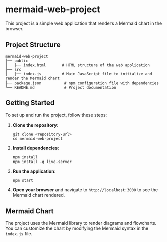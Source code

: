 # mermaid-web-project

This project is a simple web application that renders a Mermaid chart in the browser.

## Project Structure

```
mermaid-web-project
├── public
│   ├── index.html       # HTML structure of the web application
├── src
│   ├── index.js         # Main JavaScript file to initialize and render the Mermaid chart
├── package.json          # npm configuration file with dependencies
└── README.md             # Project documentation
```

## Getting Started

To set up and run the project, follow these steps:

1. **Clone the repository**:
   ```
   git clone <repository-url>
   cd mermaid-web-project
   ```

2. **Install dependencies**:
   ```
   npm install
   npm install -g live-server
   ```

3. **Run the application**:
   ```
   npm start
   ```

4. **Open your browser** and navigate to `http://localhost:3000` to see the Mermaid chart rendered.

## Mermaid Chart

The project uses the Mermaid library to render diagrams and flowcharts. You can customize the chart by modifying the Mermaid syntax in the `index.js` file.